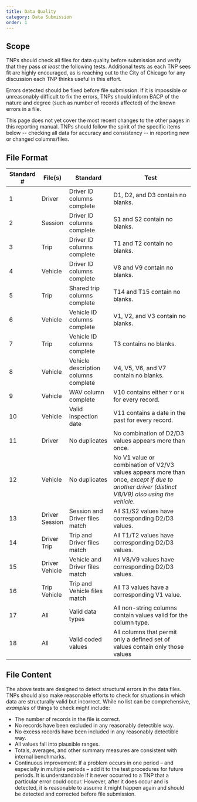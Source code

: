 ```yaml
---
title: Data Quality
category: Data Submission
order: 1
---
```


## Scope

TNPs should check all files for data quality before submission and verify that they pass *at least* the following tests. Additional tests as each TNP sees fit are highly encouraged, as is reaching out to the City of Chicago for any discussion each TNP thinks useful in this effort.

Errors detected should be fixed before file submission. If it is impossible or unreasonably difficult to fix the errors, TNPs should inform BACP of the nature and degree (such as number of records affected) of the known errors in a file.

This page does not yet cover the most recent changes to the other pages in this reporting manual. TNPs should follow the spirit of the specific items below -- checking all data for accuracy and consistency -- in reporting new or changed columns/files.

## File Format

| Standard # | File(s)   | Standard                             | Test                                                |
|------------|-----------|--------------------------------------|-----------------------------------------------------|
| 1          | Driver    | Driver ID columns complete           | D1, D2, and D3 contain no blanks.                   |
| 2          | Session   | Driver ID columns complete           | S1 and S2 contain no blanks.                        |
| 3          | Trip      | Driver ID columns complete           | T1 and T2 contain no blanks.                        |
| 4          | Vehicle   | Driver ID columns complete           | V8 and V9 contain no blanks.                        |
| 5          | Trip      | Shared trip columns complete         | T14 and T15 contain no blanks.                      |
| 6          | Vehicle   | Vehicle ID columns complete          | V1, V2, and V3 contain no blanks.                   |
| 7          | Trip      | Vehicle ID columns complete          | T3 contains no blanks.                              |
| 8          | Vehicle   | Vehicle description columns complete | V4, V5, V6, and V7 contain no blanks.               |
| 9          | Vehicle   | WAV column complete                  | V10 contains either `Y` or `N` for every record.    |
| 10         | Vehicle   | Valid inspection date                | V11 contains a date in the past for every record.   |
| 11         | Driver    | No duplicates                        | No combination of D2/D3 values appears more than once. |
| 12         | Vehicle   | No duplicates                        | No V1 value or combination of V2/V3 values appears more than once, *except if due to another driver (distinct V8/V9) also using the vehicle*. |
| 13         | Driver<br>Session | Session and Driver files match | All S1/S2 values have corresponding D2/D3 values. |
| 14         | Driver<br>Trip    | Trip and Driver files match    | All T1/T2 values have corresponding D2/D3 values. |
| 15         | Driver<br>Vehicle | Vehicle and Driver files match | All V8/V9 values have corresponding D2/D3 values. |
| 16         | Trip<br>Vehicle   | Trip and Vehicle files match   | All T3 values have a corresponding V1 value.      |
| 17         | All       | Valid data types         | All non-string columns contain values valid for the column type. |
| 18         | All       | Valid coded values       | All columns that permit only a defined set of values contain only those values |

## File Content

The above tests are designed to detect structural errors in the data files. TNPs should also make reasonable efforts to check for situations in which data are structurally valid but incorrect. While no list can be comprehensive, *examples* of things to check might include:

*	The number of records in the file is correct.
*	No records have been excluded in any reasonably detectible way.
*	No excess records have been included in any reasonably detectible way.
*	All values fall into plausible ranges.
*	Totals, averages, and other summary measures are consistent with internal benchmarks.
*	Continuous improvement: If a problem occurs in one period – and especially in multiple periods – add it to the test procedures for future periods. It is understandable if it never occurred to a TNP that a particular error could occur. However, after it does occur and is detected, it is reasonable to assume it might happen again and should be detected and corrected before file submission.
